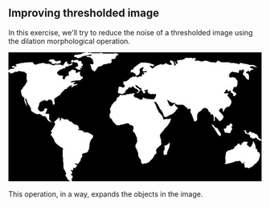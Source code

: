 ## Improving thresholded image

In this exercise, we'll try to reduce the noise of a thresholded image using the dilation morphological operation.

![World map](../i/11.jpg)

<!-- Image already loaded as `world_image`. -->

This operation, in a way, expands the objects in the image.
<!-- 
## Instructions

- Import the module.

- Obtain the binarized and dilated image, from the original image `world_image`.
 -->